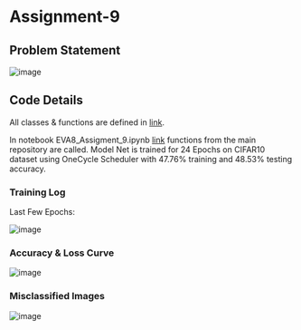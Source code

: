 # Assignment-9

## Problem Statement

![image](https://user-images.githubusercontent.com/120099863/221090348-634a8d6e-8e68-423d-8727-d62c77dcd861.png)

## Code Details

All classes & functions are defined in [link](https://github.com/MPGarg/main_repo). 

In notebook EVA8_Assigment_9.ipynb [link](EVA8_Assigment_9.ipynb) functions from the main repository are called. Model Net is trained for 24 Epochs on CIFAR10 dataset using OneCycle Scheduler with 47.76% training and 48.53% testing accuracy.

### Training Log

Last Few Epochs:

![image](https://user-images.githubusercontent.com/120099863/221090571-4eeef5de-46c6-4406-bcad-6dd18a8e4e96.png)

### Accuracy & Loss Curve

![image](https://user-images.githubusercontent.com/120099863/221090755-20c758f3-9c97-4866-a4b8-8a0affbdca0f.png)

### Misclassified Images

![image](https://user-images.githubusercontent.com/120099863/221090835-d4b56063-390c-45e5-841d-f9b2ad14ce05.png)

